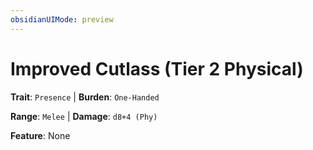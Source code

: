 ```yaml
---
obsidianUIMode: preview
---
```

# Improved Cutlass (Tier 2 Physical)

**Trait**: `Presence` | **Burden**: `One-Handed`

**Range**: `Melee` | **Damage**: `d8+4 (Phy)`

**Feature**: None
